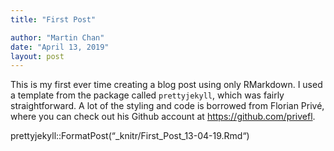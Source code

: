 ```yaml
---
title: "First Post"

author: "Martin Chan"
date: "April 13, 2019"
layout: post
---
```



<section class="main-content">
<p>This is my first ever time creating a blog post using only RMarkdown. I used a template from the package called <code>prettyjekyll</code>, which was fairly straightforward. A lot of the styling and code is borrowed from Florian Privé, where you can check out his Github account at <a href="https://github.com/privefl" class="uri">https://github.com/privefl</a>.</p>
<p>prettyjekyll::FormatPost(“_knitr/First_Post_13-04-19.Rmd“)</p>
</section>
